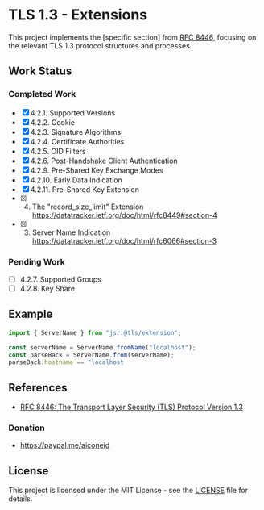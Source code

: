 # TLS 1.3 - Extensions

This project implements the [specific section] from
[RFC 8446](https://datatracker.ietf.org/doc/html/rfc8446#autoid-24), focusing on
the relevant TLS 1.3 protocol structures and processes.

## Work Status

### Completed Work

- [x] 4.2.1. Supported Versions
- [x] 4.2.2. Cookie
- [x] 4.2.3. Signature Algorithms
- [x] 4.2.4. Certificate Authorities
- [x] 4.2.5. OID Filters
- [x] 4.2.6. Post-Handshake Client Authentication
- [x] 4.2.9. Pre-Shared Key Exchange Modes
- [x] 4.2.10. Early Data Indication
- [x] 4.2.11. Pre-Shared Key Extension
- [x] 4. The "record_size_limit" Extension https://datatracker.ietf.org/doc/html/rfc8449#section-4
- [x] 3. Server Name Indication https://datatracker.ietf.org/doc/html/rfc6066#section-3

### Pending Work

- [ ] 4.2.7. Supported Groups
- [ ] 4.2.8. Key Share

## Example

```javascript
import { ServerName } from "jsr:@tls/extension";

const serverName = ServerName.fromName("localhost");
const parseBack = ServerName.from(serverName);
parseBack.hostname == "localhost
```

## References

- [RFC 8446: The Transport Layer Security (TLS) Protocol Version 1.3](https://datatracker.ietf.org/doc/html/rfc8446)

### Donation

- https://paypal.me/aiconeid

## License

This project is licensed under the MIT License - see the [LICENSE](LICENSE) file
for details.
